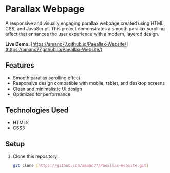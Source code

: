 # Parallax Webpage

A responsive and visually engaging parallax webpage created using HTML, CSS, and JavaScript. This project demonstrates a smooth parallax scrolling effect that enhances the user experience with a modern, layered design.

**Live Demo:** [https://amanc77.github.io/Paeallax-Website/](https://amanc77.github.io/Paeallax-Website/)



## Features
- Smooth parallax scrolling effect
- Responsive design compatible with mobile, tablet, and desktop screens
- Clean and minimalistic UI design
- Optimized for performance

## Technologies Used
- HTML5
- CSS3


## Setup
1. Clone this repository:
   ```bash
   git clone [https://github.com/amanc77/Paeallax-Website.git]
